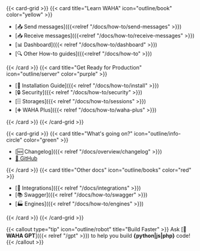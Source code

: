 <div></div>
{{< card-grid >}}
{{< card title="Learn WAHA" icon="outline/book" color="yellow" >}}

- [📤 Send messages]({{<relref "/docs/how-to/send-messages" >}})
- [📥 Receive messages]({{<relref "/docs/how-to/receive-messages" >}})
- [📊 Dashboard]({{< relref "/docs/how-to/dashboard" >}})
- [🔍 Other How-to guides]({{<relref "/docs/how-to" >}})

{{< /card >}}
{{< card title="Get Ready for Production" icon="outline/server" color="purple" >}}

- [🔧 Installation Guide]({{< relref "/docs/how-to/install" >}})
- [🔒 Security]({{< relref "/docs/how-to/security" >}})
- [🗄️ Storages]({{< relref "/docs/how-to/sessions" >}})
- [➕ WAHA Plus]({{< relref "/docs/how-to/waha-plus" >}})


{{< /card >}}
{{< /card-grid >}}

{{< card-grid >}}
{{< card title="What's going on?" icon="outline/info-circle" color="green" >}}

- [🆕 Changelog]({{< relref "/docs/overview/changelog" >}})
- [🐙 GitHub](https://github.com/devlikeapro/waha)

{{< /card >}}
{{< card title="Other docs" icon="outline/books" color="red" >}}

- [🧩 Integrations]({{< relref "/docs/integrations" >}})
- [📚 Swagger]({{< relref "/docs/how-to/swagger" >}})
- [🏭 Engines]({{< relref "/docs/how-to/engines" >}})

{{< /card >}}
{{< /card-grid >}}

{{< callout type="tip" icon="outline/robot" title="Build Faster" >}}
Ask [**🤖 WAHA GPT**]({{< relref "/gpt" >}}) to help you build **{python|js|php}** code!
{{< /callout >}} 
